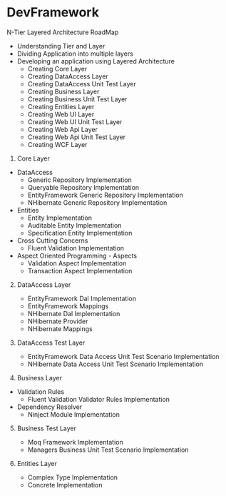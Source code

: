 # DevFramework
N-Tier Layered Architecture RoadMap
- Understanding Tier and Layer
- Dividing Application into multiple layers
- Developing an application using Layered Architecture
  - Creating Core Layer
  - Creating DataAccess Layer
  - Creating DataAccess Unit Test Layer
  - Creating Business Layer
  - Creating Business Unit Test Layer
  - Creating Entities Layer
  - Creating Web UI Layer
  - Creating Web UI Unit Test Layer
  - Creating Web Api Layer
  - Creating Web Api Unit Test Layer
  - Creating WCF Layer
  
1. Core Layer
- DataAccess
   - Generic Repository Implementation
   - Queryable Repository Implementation
   - EntityFramework Generic Repository Implementation
   - NHibernate Generic Repository Implementation
 - Entities
   - Entity Implementation
   - Auditable Entity Implementation
   - Specification Entity Implementation
 - Cross Cutting Concerns
   - Fluent Validation Implementation
- Aspect Oriented Programming - Aspects
   - Validation Aspect Implementation
   - Transaction Aspect Implementation
   
   
2. DataAccess Layer
   - EntityFramework Dal Implementation
   - EntityFramework Mappings
   - NHibernate Dal Implementation
   - NHibernate Provider
   - NHibernate Mappings
   
3. DataAccess Test Layer
   - EntityFramework Data Access Unit Test Scenario Implementation
   - NHibernate Data Access Unit Test Scenario Implementation
   
4. Business Layer
- Validation Rules
   - Fluent Validation Validator Rules Implementation  
- Dependency Resolver
   - Ninject Module Implementation  
   
5. Business Test Layer
   - Moq Framework Implementation
   - Managers Business Unit Test Scenario Implementation   

5. Entities Layer
   - Complex Type Implementation
   - Concrete Implementation
